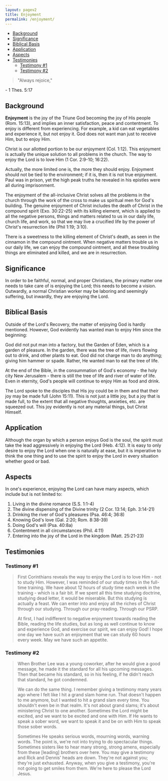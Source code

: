 ```yaml
---
layout: pagev2
title: Enjoyment
permalink: /enjoyment/
---
```

- [Background](#background)
- [Significance](#significance)
- [Biblical Basis](#biblical-basis)
- [Application](#application)
- [Aspects](#aspects)
- [Testimonies](#testimonies)
  - [Testimony #1](#testimony-1)
  - [Testimony #2](#testimony-2)

>"Always rejoice,"

\- 1 Thes. 5:17
  
## Background

**Enjoyment** is the joy of the Triune God becoming the joy of His people (Rom. 15:13), and implies an inner satisfaction, peace and contentment. To enjoy is different from experiencing. For example, a kid can eat vegetables and experience it, but not enjoy it. God does not want man just to receive Him, but to enjoy Him.

Christ is our allotted portion to be our enjoyment (Col. 1:12). This enjoyment is actually the unique solution to all problems in the church. The way to enjoy the Lord is to love Him (1 Cor. 2:9-10; 16:22).

Actually, the more limited one is, the more they should enjoy. Enjoyment should not be tied to the environment; if it is, then it is not true enjoyment. Paul was in prison, yet the high peak truths he revealed in his epistles were all during imprisonment.

The enjoyment of the all-inclusive Christ solves all the problems in the church through the work of the cross to make us spiritual men for God's building. The genuine enjoyment of Christ includes the death of Christ in the compound spirit (Exo. 30:22-25) with its killing element, which is applied to all the negative persons, things and matters related to us in our daily life, church life, and work, so that we may live a crucified life by the power of Christ's resurrection life (Phil 1:19; 3:10).

There is a sweetness to the killing element of Christ's death, as seen in the cinnamon in the compound ointment. When negative matters trouble us in our daily life, we can enjoy the compound ointment, and all these troubling things are eliminated and killed, and we are in resurrection.

## Significance

In order to be faithful, normal, and proper Christians, the primary matter one needs to take care of is enjoying the Lord; this needs to become a vision. Outwardly, a normal Christian worker may be laboring and seemingly suffering, but inwardly, they are enjoying the Lord. 

## Biblical Basis

Outside of the Lord's Recovery, the matter of enjoying God is hardly mentioned. However, God evidently has wanted man to enjoy Him since the beginning:

God did not put man into a factory, but the Garden of Eden, which is a garden of pleasure. In the garden, there was the tree of life, rivers flowing out to drink, and other plants to eat. God did not charge man to do anything; giving him hammer or spade. Rather, He wanted man to eat the tree of life. 

At the end of the Bible, in the consummation of God's economy - the holy city New Jerusalem - there is still the tree of life and river of water of life. Even in eternity, God's people will continue to enjoy Him as food and drink.

The Lord spoke to the disciples that His joy could be in them and that their joy may be made full (John 15:11). This is not just a little joy, but a joy that is made full, to the extent that all negative thoughts, anxieties, etc. are squeezed out. This joy evidently is not any material things, but Christ Himself.

## Application

Although the organ by which a person enjoys God is the soul, the spirit must take the lead aggressively in enjoying the Lord (Heb. 4:12). It is easy to only desire to enjoy the Lord when one is naturally at ease, but it is imperative to think the one thing and to use the spirit to enjoy the Lord in every situation whether good or bad.

## Aspects

In one's experience, enjoying the Lord can have many aspects, which include but is not limited to:

1. Living in the divine romance (S.S. 1:1-4)
2. The divine dispensing of the Divine trinity (2 Cor. 13:14; Eph. 3:14-21)
3. Drinking the river of God's pleasures (Psa. 46:4; 36:8)
4. Knowing God's love (Gal. 2:20; Rom. 8:38-39)
5. Doing God's will (Psa. 40:8a)
6. Contentment in all circumstances (Phil. 4:11)
7. Entering into the joy of the Lord in the kingdom (Matt. 25:21-23)

## Testimonies

### Testimony #1

>First Corinthians reveals the way to enjoy the Lord is to love Him - not to study Him. However, I was reminded of our study times in the full-time training. We have about 12 hours of study time each week in the training - which is a fair bit. If we spent all this time studying doctrine, studying dead letter, it would be miserable. But this studying is actually a feast. We can enter into and enjoy all the riches of Christ through our studying. Through our pray-reading. Through our PSRP. 
>
>At first, I had indifferent to negative enjoyment towards reading the Bible, reading the life studies, but as long as well continue to know and experience God, and exercise our spirit, we can enjoy God! I hope one day we have such an enjoyment that we can study 60 hours every week. May we have such an appetite.

### Testimony #2

>When Brother Lee was a young coworker, after he would give a good message, he made it the standard for all his upcoming messages. Then that became his standard, so in his feeling, if he didn't reach that standard, he got condemned. 
>
>We can do the same thing. I remember giving a testimony many years ago where I felt like I hit a grand slam home run. That doesn't happen to me anymore, but I wanted to hit a grand slam every time. You shouldn't even be in that realm. It's not about grand slams; it's about ministering Christ to one another. Sometimes the Lord might be excited, and we want to be excited and one with Him. If He wants to speak a sober word, we want to speak it and be on with Him to speak those sober words. 
>
>Sometimes He speaks serious words, mourning words, warning words. The point is, we're not into trying to do spectacular things. Sometimes sisters like to hear many strong, strong amens, especially from these \[leading\] brothers over here. You may give a testimony and Rick and Dennis' heads are down. They're not against you; they're just exhausted. Anyway, when you give a testimony, you're not going to get smiles from them. We're here to please the Lord Jesus.
